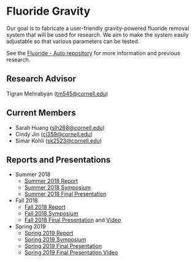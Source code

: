 # Fluoride Gravity
Our goal is to fabricate a user-friendly gravity-powered fluoride removal system that will be used for research. We aim to make the system easily adjustable so that various parameters can be tested.

See the [Fluoride - Auto repository](https://github.com/AguaClara/fluoride) for more information and previous research.

## Research Advisor
Tigran Mehrabyan (tm545@cornell.edu)

## Current Members
- Sarah Huang (slh268@cornell.edu)
- Cindy Jin (cj359@cornell.edu)
- Simar Kohli (sk2523@cornell.edu)

## Reports and Presentations
* Summer 2018
  - [Summer 2018 Report](https://github.com/AguaClara/Fluoride-Auto/blob/master/Summer%202018%20fluoride%20report/Fluoride_Summer2018.md)
  - [Summer 2018 Symposium](https://docs.google.com/presentation/d/1ikR3Ti14HijdFI1jzeJO_98PFFImXd8VALmxmuq5RYY/edit?usp=sharing)
  - [Summer 2018 Final Presentation](https://docs.google.com/presentation/d/1D4V2ltnIMBQwnw8twaZLWcnoIz6U8TILRAwltYmkqi8/edit?usp=sharing)
* Fall 2018
  - [Fall 2018 Report](https://github.com/AguaClara/Fluoride_Gravity/blob/master/Fall%202018/Fluoride_Grav_Fall2018_Report.md)
  - [Fall 2018 Symposium](https://docs.google.com/presentation/d/1zUhva35X0-_1o3RLzeis4E_ulAN4rfLVFNWJWVaX3iM/edit?usp=sharing)
  - [Fall 2018 Final Presentation](https://docs.google.com/presentation/d/15C-QUAlcFC1fCtsf0PomJqXiPuu_jBoPrGk902efx8c/edit?usp=sharing) and [Video](https://youtu.be/a5wm8xVp81A)
* Spring 2019
  - [Spring 2019 Report](https://github.com/AguaClara/Fluoride_Gravity/blob/master/Spring%202019/Spring%202019%20Report.md)
  - [Spring 2019 Symposium](https://docs.google.com/presentation/d/1IK8bv_c6N9sp4tUEqnVD2FkNc-OZfOIvl0ROv4Z8EFA/edit?usp=sharing)
  - [Spring 2019 Final Presentation](https://docs.google.com/presentation/d/197Uz4GfzHwbOVoRKWKSrQXqSO1M8MqDV9xneFl9WAC0/edit#slide=id.g346a079b2f_0_0)
  - [Spring 2019 Final Presentation Video](https://www.youtube.com/watch?v=5M4wX4iei7Y)
